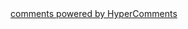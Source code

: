 <div id="hypercomments_widget"></div>
<script type="text/javascript">
  _hcwp = window._hcwp || [];
  _hcwp.push({widget:"Stream", widget_id: 98108});
  (function() {
  if("HC_LOAD_INIT" in window)return;
  HC_LOAD_INIT = true;
  var lang = (navigator.language || navigator.systemLanguage || navigator.userLanguage || "en").substr(0, 2).toLowerCase();
  var hcc = document.createElement("script"); hcc.type = "text/javascript"; hcc.async = true;
  hcc.src = ("https:" == document.location.protocol ? "https" : "http")+"://w.hypercomments.com/widget/hc/98108/"+lang+"/widget.js";
  var s = document.getElementsByTagName("script")[0];
  s.parentNode.insertBefore(hcc, s.nextSibling);
  })();
</script>
<a href="http://hypercomments.com" rel = "nofollow" class="hc-link" title="comments widget">comments powered by HyperComments</a>

